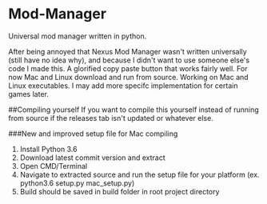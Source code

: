 # Mod-Manager
Universal mod manager written in python.

After being annoyed that Nexus Mod Manager wasn't written universally (still have no idea why), and because I didn't want to use someone else's code I made this.
A glorified copy paste button that works fairly well. For now Mac and Linux download and run from source. Working on Mac and Linux executables. I may add more specifc implementation for certain games later. 

##Compiling yourself
If you want to compile this yourself instead of running from source if the releases tab isn't updated or whatever else.

###New and improved setup file for Mac compiling

1. Install Python 3.6
2. Download latest commit version and extract
3. Open CMD/Terminal
4. Navigate to extracted source and run the setup file for your platform (ex. python3.6 setup.py mac_setup.py)
5. Build should be saved in build folder in root project directory
